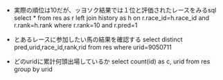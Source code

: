 - 実際の順位は10だが、ッヨソク結果では１位と評価されたレースをみるsql
select * from res as r left join history as h
	on r.race_id=h.race_id and r.rank=h.rank where r.rank=10 and r.pred=1

- とあるレースに参加したい馬の結果を確認する
select distinct pred,urid,race_id,rank,rid from res where urid=9050711

- どのuridに累計何頭出場しているか
select count(id) as c, urid from res group by urid
